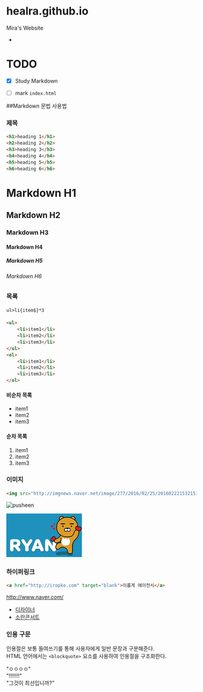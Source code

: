 # healra.github.io
Mira's Website

-

# TODO

- [x] Study Markdown
- [ ] mark `index.html`


##Markdown 문법 사용법

### 제목

```html
<h1>heading 1</h1>
<h2>heading 2</h2>
<h3>heading 3</h3>
<h4>heading 4</h4>
<h5>heading 5</h5>
<h6>heading 6</h6>
```

# Markdown H1
## Markdown H2
### Markdown H3
#### Markdown H4
##### Markdown H5
###### Markdown H6


### 목록

```html
ul>li{item$}*3

<ul>
	<li>item1</li>
	<li>item2</li>
	<li>item3</li>
</ul>
<ol>
	<li>item1</li>
	<li>item2</li>
	<li>item3</li>
</ol>
```
#### 비순차 목록
- item1
- item2
- item3

#### 순차 목록
1. item1
1. item2
1. item3


### 이미지

```html
<img src="http://imgnews.naver.net/image/277/2016/02/25/2016022215321517049_2_99_20160226135508.jpg" alt="pusheen">
```
<img src="http://imgnews.naver.net/image/277/2016/02/25/2016022215321517049_2_99_20160226135508.jpg" alt="pusheen" width="235" height="150" >

<!-- ![pusheen](http://imgnews.naver.net/image/277/2016/02/25/2016022215321517049_2_99_20160226135508.jpg) -->

![pusheen](Assets/i.gif "pusheen")

### 하이퍼링크

```html
<a href="http://iropke.com" target="blank">이롭게 에이전시</a>
```

http://www.naver.com/


- [디자이너](http://www.naver.com/)
- [소란콘서트](http://ticket.interpark.com/)

### 인용 구문

인용절은 보통 들여쓰기를 통해 사용자에게 일반 문장과 구분해준다.<br>
HTML 언어에서는 `<blockquote>` 요소를 사용하여 인용절을 구조화한다.

"ㅇㅇㅇㅇ"<br>
"!!!!!!!"<br>
"그것이 최선입니까?"